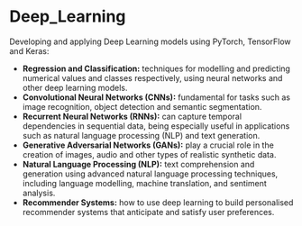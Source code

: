 # Deep_Learning
Developing and applying Deep Learning models using PyTorch, TensorFlow and Keras:

- **Regression and Classification:** techniques for modelling and predicting numerical values and classes respectively, using neural networks and other deep learning models.
- **Convolutional Neural Networks (CNNs):** fundamental for tasks such as image recognition, object detection and semantic segmentation.
- **Recurrent Neural Networks (RNNs):** can capture temporal dependencies in sequential data, being especially useful in applications such as natural language processing (NLP) and text generation.
- **Generative Adversarial Networks (GANs):** play a crucial role in the creation of images, audio and other types of realistic synthetic data.
- **Natural Language Processing (NLP):** text comprehension and generation using advanced natural language processing techniques, including language modelling, machine translation, and sentiment analysis.
- **Recommender Systems:** how to use deep learning to build personalised recommender systems that anticipate and satisfy user preferences.
